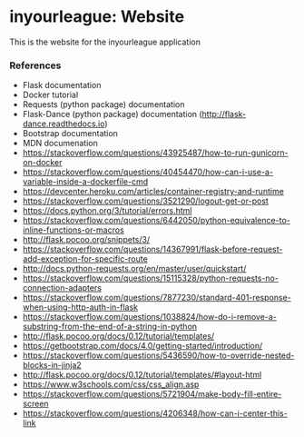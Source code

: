 # inyourleague: Website

This is the website for the inyourleague application

### References
- Flask documentation
- Docker tutorial
- Requests (python package) documentation
- Flask-Dance (python package) documentation (http://flask-dance.readthedocs.io)
- Bootstrap documentation
- MDN documenation
- https://stackoverflow.com/questions/43925487/how-to-run-gunicorn-on-docker
- https://stackoverflow.com/questions/40454470/how-can-i-use-a-variable-inside-a-dockerfile-cmd
- https://devcenter.heroku.com/articles/container-registry-and-runtime
- https://stackoverflow.com/questions/3521290/logout-get-or-post
- https://docs.python.org/3/tutorial/errors.html
- https://stackoverflow.com/questions/6442050/python-equivalence-to-inline-functions-or-macros
- http://flask.pocoo.org/snippets/3/
- https://stackoverflow.com/questions/14367991/flask-before-request-add-exception-for-specific-route
- http://docs.python-requests.org/en/master/user/quickstart/
- https://stackoverflow.com/questions/15115328/python-requests-no-connection-adapters
- https://stackoverflow.com/questions/7877230/standard-401-response-when-using-http-auth-in-flask
- https://stackoverflow.com/questions/1038824/how-do-i-remove-a-substring-from-the-end-of-a-string-in-python
- http://flask.pocoo.org/docs/0.12/tutorial/templates/
- https://getbootstrap.com/docs/4.0/getting-started/introduction/
- https://stackoverflow.com/questions/5436590/how-to-override-nested-blocks-in-jinja2
- http://flask.pocoo.org/docs/0.12/tutorial/templates/#layout-html
- https://www.w3schools.com/css/css_align.asp
- https://stackoverflow.com/questions/5721904/make-body-fill-entire-screen
- https://stackoverflow.com/questions/4206348/how-can-i-center-this-link
